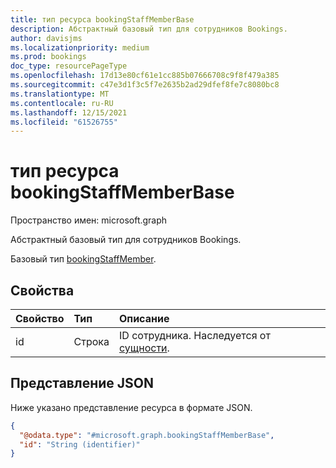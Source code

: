 ```yaml
---
title: тип ресурса bookingStaffMemberBase
description: Абстрактный базовый тип для сотрудников Bookings.
author: davisjms
ms.localizationpriority: medium
ms.prod: bookings
doc_type: resourcePageType
ms.openlocfilehash: 17d13e80cf61e1cc885b07666708c9f8f479a385
ms.sourcegitcommit: c47e3d1f3c5f7e2635b2ad29dfef8fe7c8080bc8
ms.translationtype: MT
ms.contentlocale: ru-RU
ms.lasthandoff: 12/15/2021
ms.locfileid: "61526755"
---
```

# <a name="bookingstaffmemberbase-resource-type"></a>тип ресурса bookingStaffMemberBase

Пространство имен: microsoft.graph

Абстрактный базовый тип для сотрудников Bookings.

Базовый тип [bookingStaffMember](bookingstaffmember.md).


## <a name="properties"></a>Свойства
|Свойство|Тип|Описание|
|:---|:---|:---|
|id|Строка|ID сотрудника. Наследуется от [сущности](../resources/entity.md).|

## <a name="json-representation"></a>Представление JSON
Ниже указано представление ресурса в формате JSON.
<!-- {
  "blockType": "resource",
  "keyProperty": "id",
  "@odata.type": "microsoft.graph.bookingStaffMemberBase",
  "baseType": "microsoft.graph.entity",
  "openType": false
}
-->
``` json
{
  "@odata.type": "#microsoft.graph.bookingStaffMemberBase",
  "id": "String (identifier)"
}
```

